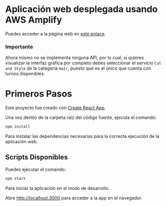 # Aplicación web desplegada usando AWS Amplify

Puedes acceder a la página web en [este enlace](https://main.d3qvfznwe898a3.amplifyapp.com/).

### Importante

Ahora mismo no se implementa ninguna API, por lo cual, si quieres visualizar la interfaz gráfica por completo debes seleccionar el servicio `Cut and Style` de la categoría `Hair`, puesto que es el único que cuenta con turnos disponibles. 

# Primeros Pasos
Este proyecto fue creado con [Create React App](https://github.com/facebook/create-react-app).

Una vez dentro de la carpeta raíz del código fuente, ejecuta el comando:

```bash
npm install
```

Para instalar las dependencias necesarias para la correcta ejecución de la aplicación web.

## Scripts Disponibles

Puedes ejecutar el comando:

```bash
npm start
```

Para iniciar la aplicación en el modo de desarrollo.

Abre [http://localhost:3000](http://localhost:3000) para acceder a la app en el navegador.


